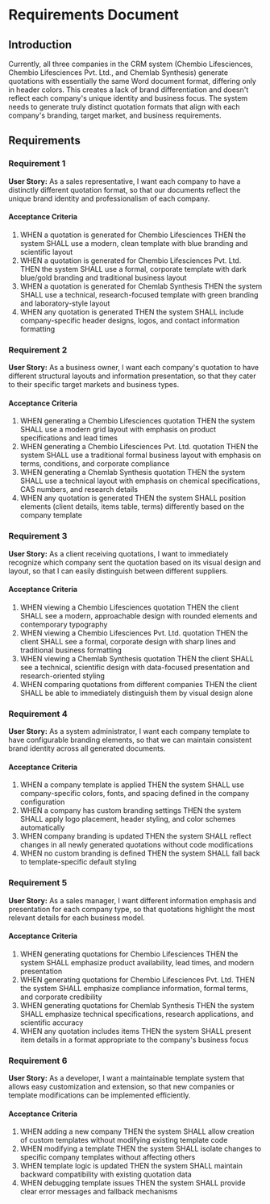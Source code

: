 # Requirements Document

## Introduction

Currently, all three companies in the CRM system (Chembio Lifesciences, Chembio Lifesciences Pvt. Ltd., and Chemlab Synthesis) generate quotations with essentially the same Word document format, differing only in header colors. This creates a lack of brand differentiation and doesn't reflect each company's unique identity and business focus. The system needs to generate truly distinct quotation formats that align with each company's branding, target market, and business requirements.

## Requirements

### Requirement 1

**User Story:** As a sales representative, I want each company to have a distinctly different quotation format, so that our documents reflect the unique brand identity and professionalism of each company.

#### Acceptance Criteria

1. WHEN a quotation is generated for Chembio Lifesciences THEN the system SHALL use a modern, clean template with blue branding and scientific layout
2. WHEN a quotation is generated for Chembio Lifesciences Pvt. Ltd. THEN the system SHALL use a formal, corporate template with dark blue/gold branding and traditional business layout
3. WHEN a quotation is generated for Chemlab Synthesis THEN the system SHALL use a technical, research-focused template with green branding and laboratory-style layout
4. WHEN any quotation is generated THEN the system SHALL include company-specific header designs, logos, and contact information formatting

### Requirement 2

**User Story:** As a business owner, I want each company's quotation to have different structural layouts and information presentation, so that they cater to their specific target markets and business types.

#### Acceptance Criteria

1. WHEN generating a Chembio Lifesciences quotation THEN the system SHALL use a modern grid layout with emphasis on product specifications and lead times
2. WHEN generating a Chembio Lifesciences Pvt. Ltd. quotation THEN the system SHALL use a traditional formal business layout with emphasis on terms, conditions, and corporate compliance
3. WHEN generating a Chemlab Synthesis quotation THEN the system SHALL use a technical layout with emphasis on chemical specifications, CAS numbers, and research details
4. WHEN any quotation is generated THEN the system SHALL position elements (client details, items table, terms) differently based on the company template

### Requirement 3

**User Story:** As a client receiving quotations, I want to immediately recognize which company sent the quotation based on its visual design and layout, so that I can easily distinguish between different suppliers.

#### Acceptance Criteria

1. WHEN viewing a Chembio Lifesciences quotation THEN the client SHALL see a modern, approachable design with rounded elements and contemporary typography
2. WHEN viewing a Chembio Lifesciences Pvt. Ltd. quotation THEN the client SHALL see a formal, corporate design with sharp lines and traditional business formatting
3. WHEN viewing a Chemlab Synthesis quotation THEN the client SHALL see a technical, scientific design with data-focused presentation and research-oriented styling
4. WHEN comparing quotations from different companies THEN the client SHALL be able to immediately distinguish them by visual design alone

### Requirement 4

**User Story:** As a system administrator, I want each company template to have configurable branding elements, so that we can maintain consistent brand identity across all generated documents.

#### Acceptance Criteria

1. WHEN a company template is applied THEN the system SHALL use company-specific colors, fonts, and spacing defined in the company configuration
2. WHEN a company has custom branding settings THEN the system SHALL apply logo placement, header styling, and color schemes automatically
3. WHEN company branding is updated THEN the system SHALL reflect changes in all newly generated quotations without code modifications
4. WHEN no custom branding is defined THEN the system SHALL fall back to template-specific default styling

### Requirement 5

**User Story:** As a sales manager, I want different information emphasis and presentation for each company type, so that quotations highlight the most relevant details for each business model.

#### Acceptance Criteria

1. WHEN generating quotations for Chembio Lifesciences THEN the system SHALL emphasize product availability, lead times, and modern presentation
2. WHEN generating quotations for Chembio Lifesciences Pvt. Ltd. THEN the system SHALL emphasize compliance information, formal terms, and corporate credibility
3. WHEN generating quotations for Chemlab Synthesis THEN the system SHALL emphasize technical specifications, research applications, and scientific accuracy
4. WHEN any quotation includes items THEN the system SHALL present item details in a format appropriate to the company's business focus

### Requirement 6

**User Story:** As a developer, I want a maintainable template system that allows easy customization and extension, so that new companies or template modifications can be implemented efficiently.

#### Acceptance Criteria

1. WHEN adding a new company THEN the system SHALL allow creation of custom templates without modifying existing template code
2. WHEN modifying a template THEN the system SHALL isolate changes to specific company templates without affecting others
3. WHEN template logic is updated THEN the system SHALL maintain backward compatibility with existing quotation data
4. WHEN debugging template issues THEN the system SHALL provide clear error messages and fallback mechanisms